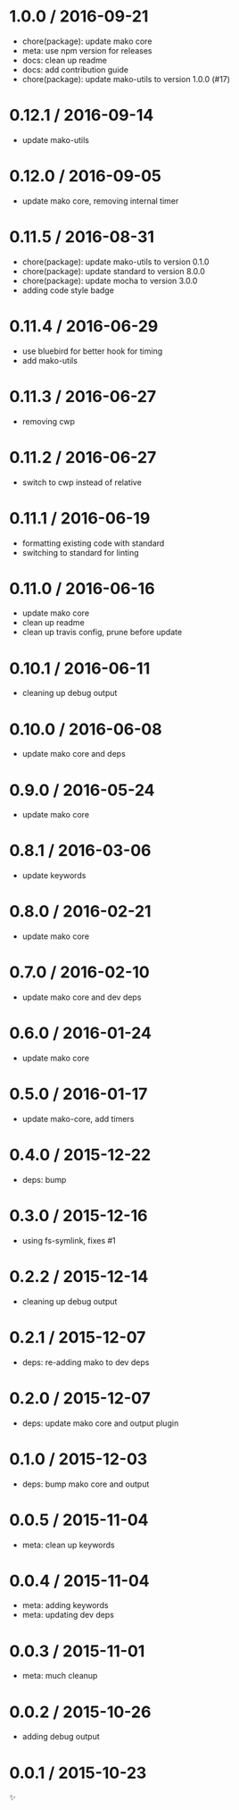 
1.0.0 / 2016-09-21
==================

  * chore(package): update mako core
  * meta: use npm version for releases
  * docs: clean up readme
  * docs: add contribution guide
  * chore(package): update mako-utils to version 1.0.0 (#17)

0.12.1 / 2016-09-14
===================

  * update mako-utils

0.12.0 / 2016-09-05
===================

  * update mako core, removing internal timer

0.11.5 / 2016-08-31
===================

  * chore(package): update mako-utils to version 0.1.0
  * chore(package): update standard to version 8.0.0
  * chore(package): update mocha to version 3.0.0
  * adding code style badge

0.11.4 / 2016-06-29
===================

  * use bluebird for better hook for timing
  * add mako-utils

0.11.3 / 2016-06-27
===================

  * removing cwp

0.11.2 / 2016-06-27
===================

  * switch to cwp instead of relative

0.11.1 / 2016-06-19
===================

  * formatting existing code with standard
  * switching to standard for linting

0.11.0 / 2016-06-16
===================

  * update mako core
  * clean up readme
  * clean up travis config, prune before update

0.10.1 / 2016-06-11
===================

  * cleaning up debug output

0.10.0 / 2016-06-08
===================

  * update mako core and deps

0.9.0 / 2016-05-24
==================

  * update mako core

0.8.1 / 2016-03-06
==================

  * update keywords

0.8.0 / 2016-02-21
==================

  * update mako core

0.7.0 / 2016-02-10
==================

  * update mako core and dev deps

0.6.0 / 2016-01-24
==================

  * update mako core

0.5.0 / 2016-01-17
==================

  * update mako-core, add timers

0.4.0 / 2015-12-22
==================

  * deps: bump

0.3.0 / 2015-12-16
==================

  * using fs-symlink, fixes #1

0.2.2 / 2015-12-14
==================

  * cleaning up debug output

0.2.1 / 2015-12-07
==================

  * deps: re-adding mako to dev deps

0.2.0 / 2015-12-07
==================

  * deps: update mako core and output plugin

0.1.0 / 2015-12-03
==================

  * deps: bump mako core and output

0.0.5 / 2015-11-04
==================

  * meta: clean up keywords

0.0.4 / 2015-11-04
==================

  * meta: adding keywords
  * meta: updating dev deps

0.0.3 / 2015-11-01
==================

  * meta: much cleanup

0.0.2 / 2015-10-26
==================

  * adding debug output

0.0.1 / 2015-10-23
==================

:sparkles:


